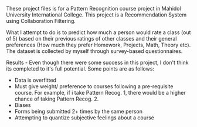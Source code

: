These project files is for a Pattern Recognition course project in Mahidol University International College. This project is a Recommendation System using Collaboration Filtering. 

What I attempt to do is to predict how much a person would rate a class (out of 5) based on their previous ratings of other classes and their general preferences (How much they prefer Homework, Projects, Math, Theory etc). The dataset is collected by myself through survey-based questionnaires.

Results - Even though there were some success in this project, I don't think its completed to it's full potential. Some points are as follows:
  - Data is overfitted
  - Must give weight/ preference to courses following a pre-requisite course. For example, if i take Pattern Recog. 1, there   would be a higher chance of taking Pattern Recog. 2.
  - Biases
  - Forms being submitted 2+ times by the same person
  - Attempting to quantize subjective feelings about a course
